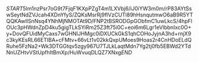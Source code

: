$START$5lm1nzPsr7oG9t7FjqF1KXpPZgT4m1LXVbj6/iJ0iYW3m0m/rP83AYtSswSeytNdZVJcah4XDnYfyS/ZQKsMsrRj9flVzCUTl89hHsnqutmwO6aB9R5YTQQKAwIlSnNsq4YNhMjNMOTAt9D/FNP2tBSRODGpGObfmC1uwLkcS/4hpFlOUc3pHWdnZpD4ku5gigTLkSYiRm25Z3ft75i0C+eoi6m6Lgr1eVlbbnIxc0O+y+DovQFUidMyCaxs7wGHNIJHMgc0iDXUCkGkS1qhCOHoJyjnA3hd+rnjX9c3kyKEsRL66ETIBA+cFMtv+66vLt1v02kkQxpUMoes9Hoas2r4CnHDoELdQRuhe5FzNa2+Wk3DTGGtqv5zgy967U7TJLkLaqtMdn7Yg2tj0fb5EBWd2YTdNnUZHtvVStUpfhItBmXp/HuWvuqDLQZ7XNxg$END$